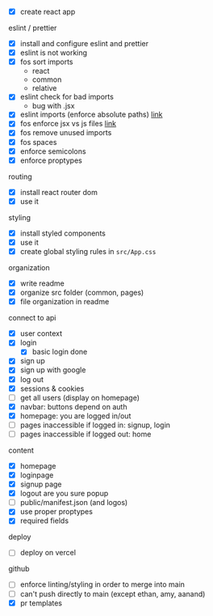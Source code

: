 - [x] create react app

eslint / prettier

- [x] install and configure eslint and prettier
- [x] eslint is not working
- [x] fos sort imports
  - react
  - common
  - relative
- [x] eslint check for bad imports
  - bug with .jsx
- [x] eslint imports (enforce absolute paths)
      [link](https://www.npmjs.com/package/eslint-plugin-no-relative-import-paths)
- [x] fos enforce jsx vs js files
      [link](https://github.com/jsx-eslint/eslint-plugin-react)
- [x] fos remove unused imports
- [x] fos spaces
- [x] enforce semicolons
- [x] enforce proptypes

routing

- [x] install react router dom
- [x] use it

styling

- [x] install styled components
- [x] use it
- [x] create global styling rules in `src/App.css`

organization

- [x] write readme
- [x] organize src folder (common, pages)
- [x] file organization in readme

connect to api

- [x] user context
- [x] login
  - [x] basic login done
- [x] sign up
- [x] sign up with google
- [x] log out
- [x] sessions & cookies
- [ ] get all users (display on homepage)
- [x] navbar: buttons depend on auth
- [x] homepage: you are logged in/out
- [ ] pages inaccessible if logged in: signup, login
- [ ] pages inaccessible if logged out: home

content

- [x] homepage
- [x] loginpage
- [x] signup page
- [x] logout are you sure popup
- [ ] public/manifest.json (and logos)
- [x] use proper proptypes
- [x] required fields

deploy

- [ ] deploy on vercel

github

- [ ] enforce linting/styling in order to merge into main
- [ ] can't push directly to main (except ethan, amy, aanand)
- [x] pr templates
